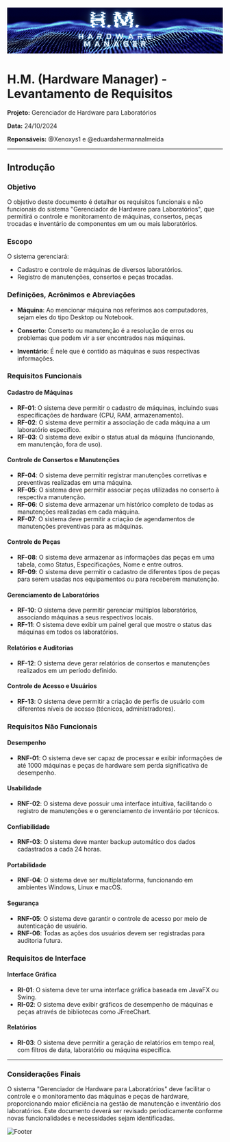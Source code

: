 ![Header](./H.M._Header.png)

# H.M. (Hardware Manager) - Levantamento de Requisitos

**Projeto:** Gerenciador de Hardware para Laboratórios

**Data:** 24/10/2024

**Reponsáveis:** @Xenoxys1 e @eduardahermannalmeida

---

## Introdução

### Objetivo
O objetivo deste documento é detalhar os requisitos funcionais e não funcionais do sistema "Gerenciador de Hardware para Laboratórios", que permitirá o controle e monitoramento de máquinas, consertos, peças trocadas e inventário de componentes em um ou mais laboratórios.

### Escopo

O sistema gerenciará:

- Cadastro e controle de máquinas de diversos laboratórios.
- Registro de manutenções, consertos e peças trocadas.

###  Definições, Acrônimos e Abreviações

- **Máquina**:
Ao mencionar máquina nos referimos aos computadores, sejam eles do tipo Desktop ou Notebook.

- **Conserto**:
Conserto ou manutenção é a resolução de erros ou problemas que podem vir a ser encontrados nas máquinas.

- **Inventário**:
É nele que é contido as máquinas e suas respectivas informações.

### Requisitos Funcionais

####  Cadastro de Máquinas

- **RF-01**: O sistema deve permitir o cadastro de máquinas, incluindo suas especificações de hardware (CPU, RAM, armazenamento).
- **RF-02**: O sistema deve permitir a associação de cada máquina a um laboratório específico.
- **RF-03**: O sistema deve exibir o status atual da máquina (funcionando, em manutenção, fora de uso).

#### Controle de Consertos e Manutenções

- **RF-04**: O sistema deve permitir registrar manutenções corretivas e preventivas realizadas em uma máquina.
- **RF-05**: O sistema deve permitir associar peças utilizadas no conserto à respectiva manutenção.
- **RF-06**: O sistema deve armazenar um histórico completo de todas as manutenções realizadas em cada máquina.
- **RF-07**: O sistema deve permitir a criação de agendamentos de manutenções preventivas para as máquinas.

#### Controle de Peças

- **RF-08**: O sistema deve armazenar as informações das peças em uma tabela, como Status, Especificações, Nome e entre outros.
- **RF-09**: O sistema deve permitir o cadastro de diferentes tipos de peças para serem usadas nos equipamentos ou para receberem manutenção.

#### Gerenciamento de Laboratórios

- **RF-10**: O sistema deve permitir gerenciar múltiplos laboratórios, associando máquinas a seus respectivos locais.
- **RF-11**: O sistema deve exibir um painel geral que mostre o status das máquinas em todos os laboratórios.

#### Relatórios e Auditorias

- **RF-12**: O sistema deve gerar relatórios de consertos e manutenções realizados em um período definido.

#### Controle de Acesso e Usuários

- **RF-13**: O sistema deve permitir a criação de perfis de usuário com diferentes níveis de acesso (técnicos, administradores).

### Requisitos Não Funcionais

#### Desempenho

- **RNF-01**: O sistema deve ser capaz de processar e exibir informações de até 1000 máquinas e peças de hardware sem perda significativa de desempenho.

#### Usabilidade

- **RNF-02**: O sistema deve possuir uma interface intuitiva, facilitando o registro de manutenções e o gerenciamento de inventário por técnicos.

#### Confiabilidade

- **RNF-03**: O sistema deve manter backup automático dos dados cadastrados a cada 24 horas.

#### Portabilidade

- **RNF-04**: O sistema deve ser multiplataforma, funcionando em ambientes Windows, Linux e macOS.

#### Segurança

- **RNF-05**: O sistema deve garantir o controle de acesso por meio de autenticação de usuário.
- **RNF-06**: Todas as ações dos usuários devem ser registradas para auditoria futura.

### Requisitos de Interface

#### Interface Gráfica

- **RI-01**: O sistema deve ter uma interface gráfica baseada em JavaFX ou Swing.
- **RI-02**: O sistema deve exibir gráficos de desempenho de máquinas e peças através de bibliotecas como JFreeChart.

#### Relatórios

- **RI-03**: O sistema deve permitir a geração de relatórios em tempo real, com filtros de data, laboratório ou máquina específica.

---

### Considerações Finais

O sistema "Gerenciador de Hardware para Laboratórios" deve facilitar o controle e o monitoramento das máquinas e peças de hardware, proporcionando maior eficiência na gestão de manutenção e inventário dos laboratórios. Este documento deverá ser revisado periodicamente conforme novas funcionalidades e necessidades sejam identificadas.

![Footer](./H.M.Footer.png)

